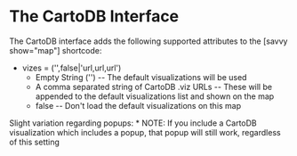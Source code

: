 The CartoDB Interface
=====================

The CartoDB interface adds the following supported attributes to the [savvy show="map"] shortcode:

* vizes = ('',false|'url,url,url') 
    * Empty String ('') -- The default visualizations will be used
    * A comma separated string of CartoDB .viz URLs  -- These will be appended to the default visualizations list and shown on the map 
    * false -- Don't load the default visualizations on this map

Slight variation regarding popups:
    * NOTE: If you include a CartoDB visualization which includes a popup, that popup will still work, regardless of this setting

